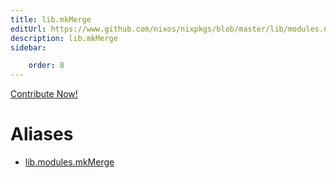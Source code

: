 ```yaml
---
title: lib.mkMerge
editUrl: https://www.github.com/nixos/nixpkgs/blob/master/lib/modules.nix#L1021C13
description: lib.mkMerge
sidebar:

    order: 8
---
```


<a href="https://www.github.com/nixos/nixpkgs/blob/master/lib/modules.nix#L1021C13">Contribute Now!</a>


# Aliases

- [lib.modules.mkMerge](reference/lib/modules/lib-modules-mkMerge)


